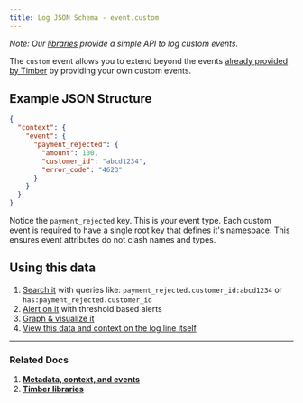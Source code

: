 ```yaml
---
title: Log JSON Schema - event.custom
---
```

*Note: Our [libraries](/languages) provide a simple API to log custom events.*

The `custom` event allows you to extend beyond the events [already provided by Timber](/concepts/log-event-json-schema/events) by providing your own custom events.


## Example JSON Structure

```json
{
  "context": {
    "event": {
      "payment_rejected": {
        "amount": 100,
        "customer_id": "abcd1234",
        "error_code": "4623"
      }
    }
  }
}
```

Notice the `payment_rejected` key. This is your event type. Each custom event is required to have a single root key that defines it's namespace. This ensures event attributes do not clash names and types.

## Using this data

1. [Search it](/app/console-log-viewer/searching) with queries like: `payment_rejected.customer_id:abcd1234` or `has:payment_rejected.customer_id`
2. [Alert on it](/app/console-log-viewer/alerts) with threshold based alerts
3. [Graph & visualize it](/app/console-log-viewer/graphing)
4. [View this data and context on the log line itself](/app/console-log-viewer/view-metdata-and-context)

---

### Related Docs

1. [**Metadata, context, and events**](/concepts/metadata-context-and-events)
2. [**Timber libraries**](/languages)
